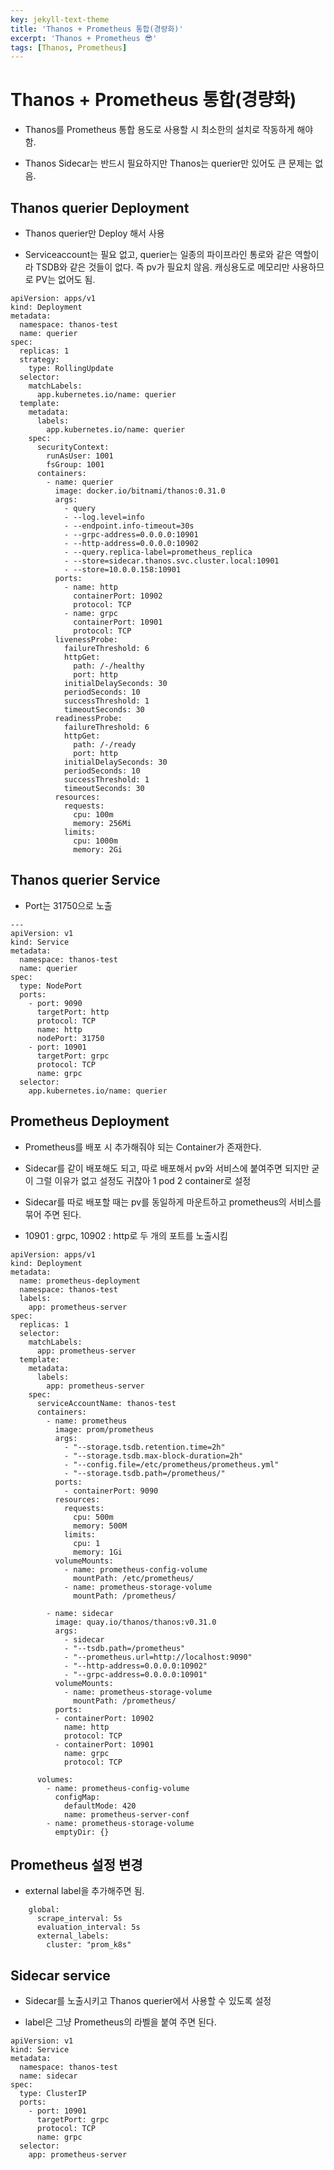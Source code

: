 ```yaml
---
key: jekyll-text-theme
title: 'Thanos + Prometheus 통합(경량화)'
excerpt: 'Thanos + Prometheus 😎'
tags: [Thanos, Prometheus]
---
```



# Thanos + Prometheus 통합(경량화)


* Thanos를 Prometheus 통합 용도로 사용할 시 최소한의 설치로 작동하게 해야 함.

* Thanos Sidecar는 반드시 필요하지만 Thanos는 querier만 있어도 큰 문제는 없음.



## Thanos querier Deployment

* Thanos querier만 Deploy 해서 사용

* Serviceaccount는 필요 없고, querier는 일종의 파이프라인 통로와 같은 역할이라 TSDB와 같은 것들이 없다. 즉 pv가 필요치 않음. 캐싱용도로 메모리만 사용하므로 PV는 없어도 됨.

```
apiVersion: apps/v1
kind: Deployment
metadata:
  namespace: thanos-test
  name: querier
spec:
  replicas: 1
  strategy:
    type: RollingUpdate
  selector:
    matchLabels:
      app.kubernetes.io/name: querier
  template:
    metadata:
      labels:
        app.kubernetes.io/name: querier
    spec:
      securityContext:
        runAsUser: 1001
        fsGroup: 1001
      containers:
        - name: querier
          image: docker.io/bitnami/thanos:0.31.0
          args:
            - query
            - --log.level=info
            - --endpoint.info-timeout=30s
            - --grpc-address=0.0.0.0:10901
            - --http-address=0.0.0.0:10902
            - --query.replica-label=prometheus_replica
            - --store=sidecar.thanos.svc.cluster.local:10901
            - --store=10.0.0.158:10901
          ports:
            - name: http
              containerPort: 10902
              protocol: TCP
            - name: grpc
              containerPort: 10901
              protocol: TCP
          livenessProbe:
            failureThreshold: 6
            httpGet:
              path: /-/healthy
              port: http
            initialDelaySeconds: 30
            periodSeconds: 10
            successThreshold: 1
            timeoutSeconds: 30
          readinessProbe:
            failureThreshold: 6
            httpGet:
              path: /-/ready
              port: http
            initialDelaySeconds: 30
            periodSeconds: 10
            successThreshold: 1
            timeoutSeconds: 30
          resources:
            requests:
              cpu: 100m
              memory: 256Mi
            limits:
              cpu: 1000m
              memory: 2Gi
```

## Thanos querier Service

* Port는 31750으로 노출

```
---
apiVersion: v1
kind: Service
metadata:
  namespace: thanos-test
  name: querier
spec:
  type: NodePort 
  ports:
    - port: 9090
      targetPort: http
      protocol: TCP
      name: http
      nodePort: 31750
    - port: 10901
      targetPort: grpc
      protocol: TCP
      name: grpc
  selector:
    app.kubernetes.io/name: querier
```


## Prometheus Deployment

* Prometheus를 배포 시 추가해줘야 되는 Container가 존재한다.

* Sidecar를 같이 배포해도 되고, 따로 배포해서 pv와 서비스에 붙여주면 되지만 굳이 그럴 이유가 없고 설정도 귀찮아 1 pod 2 container로 설정

* Sidecar를 따로 배포할 때는 pv를 동일하게 마운트하고 prometheus의 서비스를 묶어 주면 된다.

* 10901 : grpc, 10902 : http로 두 개의 포트를 노출시킴

```
apiVersion: apps/v1
kind: Deployment
metadata:
  name: prometheus-deployment
  namespace: thanos-test
  labels:
    app: prometheus-server
spec:
  replicas: 1
  selector:
    matchLabels:
      app: prometheus-server
  template:
    metadata:
      labels:
        app: prometheus-server
    spec:
      serviceAccountName: thanos-test
      containers:
        - name: prometheus
          image: prom/prometheus
          args:
            - "--storage.tsdb.retention.time=2h"
            - "--storage.tsdb.max-block-duration=2h"
            - "--config.file=/etc/prometheus/prometheus.yml"
            - "--storage.tsdb.path=/prometheus/"
          ports:
            - containerPort: 9090
          resources:
            requests:
              cpu: 500m
              memory: 500M
            limits:
              cpu: 1
              memory: 1Gi
          volumeMounts:
            - name: prometheus-config-volume
              mountPath: /etc/prometheus/
            - name: prometheus-storage-volume
              mountPath: /prometheus/

        - name: sidecar
          image: quay.io/thanos/thanos:v0.31.0
          args:
            - sidecar
            - "--tsdb.path=/prometheus"
            - "--prometheus.url=http://localhost:9090"
            - "--http-address=0.0.0.0:10902"
            - "--grpc-address=0.0.0.0:10901"
          volumeMounts:
            - name: prometheus-storage-volume
              mountPath: /prometheus/
          ports:
          - containerPort: 10902
            name: http
            protocol: TCP
          - containerPort: 10901
            name: grpc
            protocol: TCP

      volumes:
        - name: prometheus-config-volume
          configMap:
            defaultMode: 420
            name: prometheus-server-conf
        - name: prometheus-storage-volume
          emptyDir: {}
```

## Prometheus 설정 변경

* external label을 추가해주면 됨.

```
    global:
      scrape_interval: 5s
      evaluation_interval: 5s
      external_labels:
        cluster: "prom_k8s"
```

## Sidecar service

* Sidecar를 노출시키고 Thanos querier에서 사용할 수 있도록 설정

* label은 그냥 Prometheus의 라벨을 붙여 주면 된다.

```
apiVersion: v1
kind: Service
metadata:
  namespace: thanos-test
  name: sidecar
spec:
  type: ClusterIP
  ports:
    - port: 10901
      targetPort: grpc
      protocol: TCP
      name: grpc
  selector:
    app: prometheus-server
```